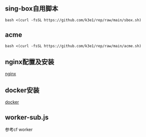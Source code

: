 ## sing-box自用脚本
```
bash <(curl -fsSL https://github.com/k3e1/rep/raw/main/sbox.sh)
```

## acme
```
bash <(curl -fsSL https://github.com/k3e1/rep/raw/main/acme.sh)
```
## nginx配置及安装
[nginx](https://gist.github.com/k3e1/988bf3205ba9824c77d8400ea92e6285)

## docker安装
[docker](https://gist.github.com/k3e1/5e353d46d791a1d0bb68002a49a4b856)

## worker-sub.js
参考cf worker
